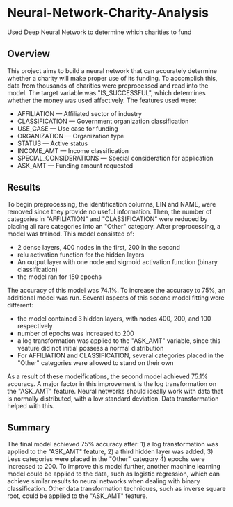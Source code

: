 # Neural-Network-Charity-Analysis
Used Deep Neural Network to determine which charities to fund

## Overview

This project aims to build a neural network that can accurately determine whether a charity will make proper use of its funding. To accomplish this, data from thousands of charities were preprocessed and read into the model. The target variable was "IS_SUCCESSFUL", which determines whether the money was used affectively. The features used were:

* AFFILIATION — Affiliated sector of industry
* CLASSIFICATION — Government organization classification
* USE_CASE — Use case for funding
* ORGANIZATION — Organization type
* STATUS — Active status
* INCOME_AMT — Income classification
* SPECIAL_CONSIDERATIONS — Special consideration for application
* ASK_AMT — Funding amount requested

## Results

To begin preprocessing, the identification columns, EIN and NAME, were removed since they provide no useful information. Then, the number of categories in "AFFILIATION" and "CLASSIFICATION" were reduced by placing all rare categories into an "Other" category. After preprocessing, a model was trained. This model consisted of:

* 2 dense layers, 400 nodes in the first, 200 in the second
* relu activation function for the hidden layers
* An output layer with one node and sigmoid activation function (binary classification)
* the model ran for 150 epochs

The accuracy of this model was 74.1%. To increase the accuracy to 75%, an additional model was run. Several aspects of this second model fitting were different:

* the model contained 3 hidden layers, with nodes 400, 200, and 100 respectively
* number of epochs was increased to 200
* a log transformation was applied to the "ASK_AMT" variable, since this veature did not initial possess a normal distribution
* For AFFILIATION and CLASSIFICATION, several categories placed in the "Other" categories were allowed to stand on their own

As a result of these modeifications, the second model achieved 75.1% accuracy. A major factor in this improvement is the log transformation on the "ASK_AMT" feature. Neural networks should ideally work with data that is normally distributed, with a low standard deviation. Data transformation helped with this.

## Summary

The final model achieved 75% accuracy after: 1) a log transformation was applied to the "ASK_AMT" feature, 2) a third hidden layer was added, 3) Less categories were placed in the "Other" category 4) epochs were increased to 200. To improve this model further, another machine learning model could be applied to the data, such as logistic regression, which can achieve similar results to neural networks when dealing with binary classification. Other data transformation techniques, such as inverse square root, could be applied to the "ASK_AMT" feature. 
